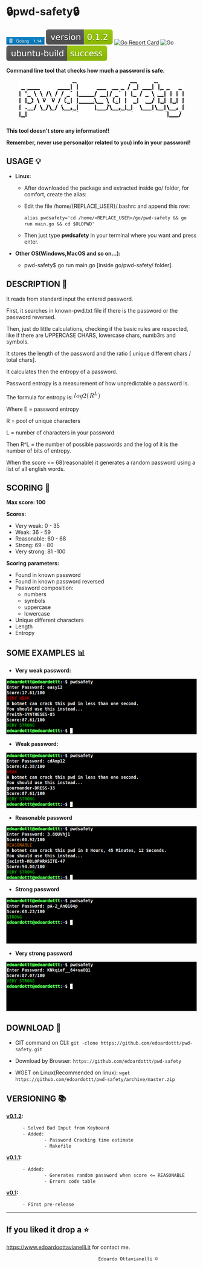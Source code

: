 # 🔒pwd-safety🔒

![gobadge](https://github.com/edoardottt/pwd-safety/blob/master/Images/gobadge)
![version](https://github.com/edoardottt/pwd-safety/blob/master/Images/version.svg)
[![Go Report Card](https://goreportcard.com/badge/github.com/edoardottt/pwd-safety)](https://goreportcard.com/report/github.com/edoardottt/pwd-safety)
![Go](https://github.com/edoardottt/pwd-safety/workflows/Go/badge.svg?branch=master)
![ubuntu-build](https://github.com/edoardottt/pwd-safety/blob/master/Images/ubuntu-build.svg)


**Command line tool that checks how much a password is safe.**

<p align="center">
  <img src="https://github.com/edoardottt/pwd-safety/blob/master/Images/logo.png">
</p>

**This tool doesn't store any information!!**

**Remember, never use personal(or related to you) info in your password!**

USAGE 💡
-------------------------------------------------

- **Linux:**

  - After downloaded the package and extracted inside go/ folder, for comfort, create the alias:

  - Edit the file /home/{REPLACE_USER}/.bashrc and append this row:

        alias pwdsafety='cd /home/<REPLACE_USER>/go/pwd-safety && go run main.go && cd $OLDPWD'

  - Then just type **pwdsafety** in your terminal where you want and press enter.

- **Other OS(Windows,MacOS and so on...):**

  - pwd-safety$ go run main.go [inside go/pwd-safety/ folder].

DESCRIPTION 🔦 
-------------------------------------------------

It reads from standard input the entered password.

First, it searches in known-pwd.txt file if there is the password or the password reversed.

Then, just do little calculations, checking if the basic rules are respected, like if there are UPPERCASE CHARS, lowercase chars, numb3rs and symbols.

It stores the length of the password and the ratio [ unique different chars / total chars].

It calculates then the entropy of a password.

Password entropy is a measurement of how unpredictable a password is.

The formula for entropy is:
              ![CodeCogsEqn](https://github.com/edoardottt/pwd-safety/blob/master/Images/CodeCogsEqn.gif)
              
Where E = password entropy

R = pool of unique characters

L = number of characters in your password

Then R^L = the number of possible passwords and the log of it is the number of bits of entropy.

When the score <= 68(reasonable) it generates a random password using a list of all english words.

SCORING 💯
-------------------------------------------------

**Max score: 100**

**Scores:**
  - Very weak: 0 - 35
  - Weak: 36 - 59
  - Reasonable: 60 - 68
  - Strong: 69 - 80
  - Very strong: 81 -100
  
**Scoring parameters:**
  - Found in known password
  - Found in known password reversed
  - Password composition:
      - numbers
      - symbols
      - uppercase
      - lowercase
  - Unique different characters
  - Length
  - Entropy

SOME EXAMPLES :bar_chart:
-------------------------------------------------
- **Very weak password:**

![veryWeak](https://github.com/edoardottt/pwd-safety/blob/master/Images/veryWeak.png)

- **Weak password:**

![weak](https://github.com/edoardottt/pwd-safety/blob/master/Images/weak.png)

- **Reasonable password**

![reasonable](https://github.com/edoardottt/pwd-safety/blob/master/Images/reasonable.png)

- **Strong password**

![strong](https://github.com/edoardottt/pwd-safety/blob/master/Images/strong.png)

- **Very strong password**

![veryStrong](https://github.com/edoardottt/pwd-safety/blob/master/Images/veryStrong.png)


DOWNLOAD 📡
-------------------------------------------------

- GIT command on  CLI: `git -clone https://github.com/edoardottt/pwd-safety.git`

- Download by Browser: `https://github.com/edoardottt/pwd-safety`

- WGET on Linux(Recommended on linux): `wget https://github.com/edoardottt/pwd-safety/archive/master.zip`


VERSIONING :books:
--------------------------------------------

**[v0.1.2](https://github.com/edoardottt/pwd-safety/releases/tag/v0.1.2):**
          
          - Solved Bad Input from Keyboard
          - Added:
                  - Password Cracking time estimate
                  - Makefile

**[v0.1.1](https://github.com/edoardottt/pwd-safety/releases/tag/v0.1.1):**
  
          - Added:
                  - Generates random password when score <= REASONABLE
                  - Errors code table

**[v0.1](https://github.com/edoardottt/pwd-safety/releases/tag/v0.1):**
  
          - First pre-release

--------------------------
If you liked it drop a :star:
--------------------------

https://www.edoardoottavianelli.it for contact me.


                                      Edoardo Ottavianelli ©
